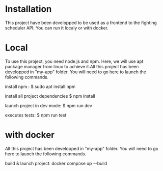 # Installation
This project have been developped to be used as a frontend to the fighting scheduler API. You can run it localy or with docker.

# Local
To use this project, you need node.js and npm. Here, we will use apt package manager from linux to achieve it.All this project has been developped in "my-app" folder. You will need to go here to launch the following commands.

install npm : 
  $ sudo apt install npm

install all project dependencies
  $ npm install

launch project in dev mode:
  $ npm run dev

executes tests:
  $ npm run test

# with docker
All this project has been developped in "my-app" folder. You will need to go here to launch the following commands.

build & launch project:
  docker compose up --build




